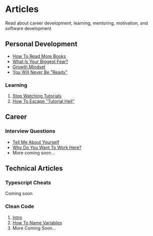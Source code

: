 # Articles

Read about career development, learning, mentoring, motivation, and software development

## Personal Development

- [How To Read More Books](https://github.com/David-L-R/Articles/blob/main/personal_development/how_to_read_more_books.md)
- [What Is Your Biggest Fear?](https://github.com/David-L-R/Articles/blob/main/personal_development/what_is_your_biggest_fear.md)
- [Growth Mindset](https://github.com/David-L-R/Articles/blob/main/personal_development/growth_mindset.md)
- [You Will Never Be "Ready"](https://github.com/David-L-R/Articles/blob/main/personal_development/you_will_never_be_ready.md)

### Learning

1. [Stop Watching Tutorials](https://github.com/David-L-R/Articles/blob/main/personal_development/learning/0_stop_watching_tutorials.md)
2. [How To Escape "Tutorial Hell"](https://github.com/David-L-R/Articles/blob/main/personal_development/learning/1_how_to_escape_tutorial_hell.md)

## Career

### Interview Questions

- [Tell Me About Yourself](https://github.com/David-L-R/Articles/blob/main/career/interview/tell_me_about_yourself.md)
- [Why Do You Want To Work Here?](https://github.com/David-L-R/Articles/blob/main/career/interview/why_do_you_want_to_work_here.md)
- More coming soon...

## Technical Articles

### Typescript Cheats

Coming soon

### Clean Code

1. [Intro](https://github.com/David-L-R/Articles/blob/main/technical/clean_code/0_intro.md)
2. [How To Name Variables](https://github.com/David-L-R/Articles/blob/main/technical/clean_code/1-how_to_name_variables.md)
3. More Coming Soon...
